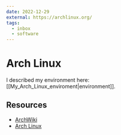 ```yaml
---
date: 2022-12-29
external: https://archlinux.org/
tags:
  - inbox
  - software
---
```


# Arch Linux

I described my environment here: [[My_Arch_Linux_enviroment|environment]].

## Resources

- [ArchWiki](https://wiki.archlinux.org/)
- [Arch Linux](https://archlinux.org/)


